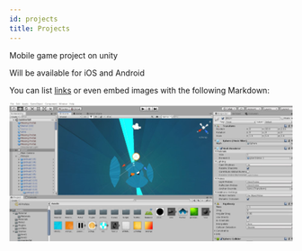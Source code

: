 ```yaml
---
id: projects
title: Projects
---
```

Mobile game project on unity

Will be available for iOS and Android

You can list [links](https://www.hashicorp.com/resources/test-driven-development-tdd-for-infrastructure)
or even embed images with the following Markdown:

![Add alternate text for image](./assets/Capture.JPG)
